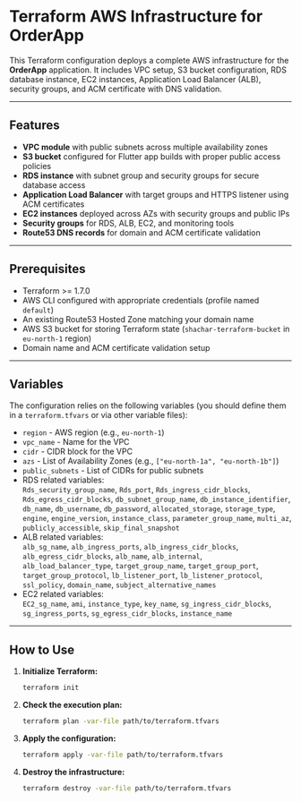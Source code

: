 # Terraform AWS Infrastructure for OrderApp

This Terraform configuration deploys a complete AWS infrastructure for the **OrderApp** application. It includes VPC setup, S3 bucket configuration, RDS database instance, EC2 instances, Application Load Balancer (ALB), security groups, and ACM certificate with DNS validation.

---

## Features

- **VPC module** with public subnets across multiple availability zones
- **S3 bucket** configured for Flutter app builds with proper public access policies
- **RDS instance** with subnet group and security groups for secure database access
- **Application Load Balancer** with target groups and HTTPS listener using ACM certificates
- **EC2 instances** deployed across AZs with security groups and public IPs
- **Security groups** for RDS, ALB, EC2, and monitoring tools
- **Route53 DNS records** for domain and ACM certificate validation

---

## Prerequisites

- Terraform >= 1.7.0
- AWS CLI configured with appropriate credentials (profile named `default`)
- An existing Route53 Hosted Zone matching your domain name
- AWS S3 bucket for storing Terraform state (`shachar-terraform-bucket` in `eu-north-1` region)
- Domain name and ACM certificate validation setup

---

## Variables

The configuration relies on the following variables (you should define them in a `terraform.tfvars` or via other variable files):

- `region` - AWS region (e.g., `eu-north-1`)
- `vpc_name` - Name for the VPC
- `cidr` - CIDR block for the VPC
- `azs` - List of Availability Zones (e.g., `["eu-north-1a", "eu-north-1b"]`)
- `public_subnets` - List of CIDRs for public subnets
- RDS related variables:  
  `Rds_security_group_name`, `Rds_port`, `Rds_ingress_cidr_blocks`, `Rds_egress_cidr_blocks`, `db_subnet_group_name`, `db_instance_identifier`, `db_name`, `db_username`, `db_password`, `allocated_storage`, `storage_type`, `engine`, `engine_version`, `instance_class`, `parameter_group_name`, `multi_az`, `publicly_accessible`, `skip_final_snapshot`
- ALB related variables:  
`alb_sg_name`, `alb_ingress_ports`, `alb_ingress_cidr_blocks`, `alb_egress_cidr_blocks`, `alb_name`, `alb_internal`, `alb_load_balancer_type`, `target_group_name`, `target_group_port`, `target_group_protocol`, `lb_listener_port`, `lb_listener_protocol`, `ssl_policy`, `domain_name`, `subject_alternative_names`
- EC2 related variables:  
`EC2_sg_name`, `ami`, `instance_type`, `key_name`, `sg_ingress_cidr_blocks`, `sg_ingress_ports`, `sg_egress_cidr_blocks`, `instance_name`

---

## How to Use

1. **Initialize Terraform:**

   ```bash
   terraform init

2. **Check the execution plan:**

   ```bash
   terraform plan -var-file path/to/terraform.tfvars

2. **Apply the configuration:**

   ```bash
   terraform apply -var-file path/to/terraform.tfvars

2. **Destroy the infrastructure:**

   ```bash
   terraform destroy -var-file path/to/terraform.tfvars

